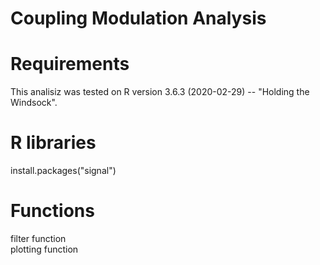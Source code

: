 # Coupling Modulation Analysis

# Requirements  
This analisiz was tested on R version 3.6.3 (2020-02-29) -- "Holding the Windsock".  

# R libraries
install.packages("signal")

# Functions  
filter function  
plotting function  

